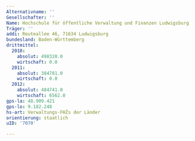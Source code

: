 ```yaml
---
Alternativname: ''
Gesellschafter: ''
Name: Hochschule für öffentliche Verwaltung und Finanzen Ludwigsburg
Träger: ''
addi: Reuteallee 46, 71634 Ludwigsburg
bundesland: Baden-Württemberg
drittmittel:
  2010:
    absolut: 498320.0
    wirtschaft: 0.0
  2011:
    absolut: 384781.0
    wirtschaft: 0.0
  2012:
    absolut: 484741.0
    wirtschaft: 6562.0
gps-la: 48.909.421
gps-lo: 9.182.248
hs-art: Verwaltungs-FHŽs der Länder
orientierung: staatlich
uID: '7070'

---
```


